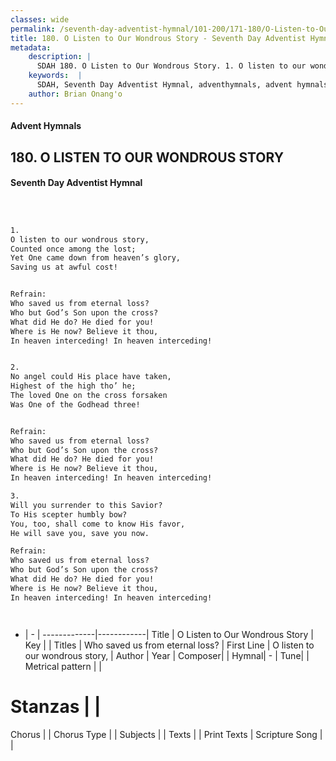 ```yaml
---
classes: wide
permalink: /seventh-day-adventist-hymnal/101-200/171-180/O-Listen-to-Our-Wondrous-Story/
title: 180. O Listen to Our Wondrous Story - Seventh Day Adventist Hymnal
metadata:
    description: |
      SDAH 180. O Listen to Our Wondrous Story. 1. O listen to our wondrous story, Counted once among the lost; Yet One came down from heaven’s glory, Saving us at awful cost! 
    keywords:  |
      SDAH, Seventh Day Adventist Hymnal, adventhymnals, advent hymnals, O Listen to Our Wondrous Story, O listen to our wondrous story, ,Who saved us from eternal loss?
    author: Brian Onang'o
---
```


#### Advent Hymnals
## 180. O LISTEN TO OUR WONDROUS STORY
#### Seventh Day Adventist Hymnal

```txt



1.
O listen to our wondrous story,
Counted once among the lost;
Yet One came down from heaven’s glory,
Saving us at awful cost!


Refrain:
Who saved us from eternal loss?
Who but God’s Son upon the cross?
What did He do? He died for you!
Where is He now? Believe it thou,
In heaven interceding! In heaven interceding!


2.
No angel could His place have taken,
Highest of the high tho’ he;
The loved One on the cross forsaken
Was One of the Godhead three!


Refrain:
Who saved us from eternal loss?
Who but God’s Son upon the cross?
What did He do? He died for you!
Where is He now? Believe it thou,
In heaven interceding! In heaven interceding!

3.
Will you surrender to this Savior?
To His scepter humbly bow?
You, too, shall come to know His favor,
He will save you, save you now.

Refrain:
Who saved us from eternal loss?
Who but God’s Son upon the cross?
What did He do? He died for you!
Where is He now? Believe it thou,
In heaven interceding! In heaven interceding!




```

- |   -  |
-------------|------------|
Title | O Listen to Our Wondrous Story |
Key |  |
Titles | Who saved us from eternal loss? |
First Line | O listen to our wondrous story, |
Author | 
Year | 
Composer|  |
Hymnal|  - |
Tune|  |
Metrical pattern | |
# Stanzas |  |
Chorus |  |
Chorus Type |  |
Subjects |  |
Texts |  |
Print Texts | 
Scripture Song |  |
  
